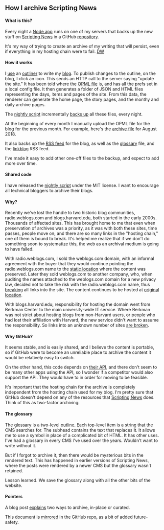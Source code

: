 ## How I archive Scripting News

#### What is this?

Every night a <a href="https://github.com/scripting/oldSchoolNightly/blob/master/oldschoolnightly.js">Node app</a> runs on one of my servers that backs up the new stuff on <a href="http://scripting.com/">Scripting News</a> in a GitHub <a href="https://github.com/scripting/Scripting-News/tree/master/blog">repository</a>. 

It's my way of trying to create an archive of my writing that will persist, even if everything in my hosting chain were to fail. <a href="http://scripting.com/">DW</a>

#### How it works

I <a href="http://scripting.com/images/2018/09/02/editingMyBlogInOutliner.png">use</a> an <a href="http://littleoutliner.com/">outliner</a> to write my <a href="http://scripting.com/">blog</a>. To publish changes to the outline, on the blog, I click an icon. This sends an HTTP call to the server saying "update the site." It has been told where the <a href="http://electricserver.scripting.com/users/davewiner/electric/blog.opml">OPML file</a> is, and has all the prefs set in a local config file. It then generates a folder of JSON and HTML files representing the days, items and pages of the site. From this data, the renderer can generate the home page, the story pages, and the monthy and daily archive pages.  

The <a href="https://github.com/scripting/oldSchoolNightly">nightly script</a> incrementally <a href="https://github.com/scripting/Scripting-News/tree/master/blog">backs up</a> all these files, every night.

At the beginning of every month I manually upload the OPML file for the blog for the previous month. For example, here's the <a href="https://github.com/scripting/Scripting-News/blob/master/blog/opml/2018/08.opml">archive file</a> for August 2018.

It also backs up the <a href="https://github.com/scripting/Scripting-News/blob/master/blog/rss.xml">RSS feed</a> for the blog, as well as the <a href="https://github.com/scripting/Scripting-News/blob/master/blog/misc/glossary.opml">glossary</a> file, and the <a href="https://github.com/scripting/Scripting-News/blob/master/blog/misc/linkblog.xml">linkblog</a> RSS feed. 

I've made it easy to add other one-off files to the backup, and expect to add more over time. 

#### Shared code

I have released the <a href="https://github.com/scripting/oldSchoolNightly">nightly script</a> under the MIT license. I want to encourage all technical bloggers to archive their blogs. 

#### Why?

Recently we've lost the handle to two historic blog communities, radio.weblogs.com and blogs.harvard.edu, both started in the early 2000s. Thousands of affected sites. This has brought home to me that even when preservation of archives was a priority, as it was with both these sites, time passes, people move on, and there are so many links in the "hosting chain," one of them is bound to break. It's helped me realize that if we don't do something soon to systematize this, the web as an archival medium is going to have failed. 

With radio.weblogs.com, I sold the weblogs.com domain, with an informal agreement with the buyer that they would continue pointing the radio.weblogs.com name to the <a href="http://radio-weblogs.com/">static location</a> where the content was preserved. Later they sold weblogs.com to another company, who, when auditing the names attached to the weblogs.com domain for a new privacy law, decided not to take the risk with the radio.weblogs.com name, thus <a href="http://scripting.com/2018/05/10/204408.html">breaking</a> all links into the site. The content continues to be hosted at <a href="http://radio-weblogs.com/">original location</a>. 

With blogs.harvard.edu, responsibility for hosting the domain went from Berkman Center to the main university-wide IT service. Where Berkman was not strict about hosting blogs from non-Harvard users, or people who had lost their affiliation with Harvard, the new service didn't want to assume the responsibility. So links into an unknown number of sites <a href="http://scripting.com/2018/08/15/141004.html">are broken</a>.

#### Why GitHub?

It seems stable, and is easily shared, and I believe the content is portable, so if GitHub were to become an unreliable place to archive the content it would be relatively easy to switch.  

On the other hand, this code depends on <a href="https://github.com/scripting/github/blob/master/davegithub.js">their API</a>, and there don't seem to be many other apps using the API, so I wonder if a competitor would also support the API. They would have to in order for moving to be feasible. 

It's important that the hosting chain for the archive is completely independent from the hosting chain used for my blog. I'm pretty sure that GitHub doesn't depend on any of the resources that <a href="http://scripting.com/">Scripting News</a> does. Think of this as two-factor archiving. 

#### The glossary

The <a href="https://github.com/scripting/Scripting-News/blob/master/blog/misc/glossary.opml">glossary</a> is a two-level <a href="http://instantoutliner.com/63">outline</a>. Each top-level item is a string that the CMS searches for. The subhead contains the text that replaces it. It allows me to use a symbol in place of a complicated bit of HTML. It has other uses. I've had a glossary in every CMS I've used over the years. Wouldn't want to write without it. 

But if I forgot to archive it, then there would be mysterious bits in the rendered text. This has happened in earlier versions of Scripting News, where the posts were rendered by a newer CMS but the glossary wasn't retained. 

Lesson learned. We save the glossary along with all the other bits of the website.

#### Pointers

A blog post <a href="http://scripting.com/2018/09/01/161056.html">explains</a> two ways to archive, in-place or curated.

This document is <a href="https://github.com/scripting/Scripting-News/blob/master/blog/readme.md">mirrored</a> in the GitHub repo, as a bit of added future-safety.

